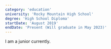 ```yaml
---
category: 'education'
university: 'Rocky Mountain High School'
degree: 'High School Diploma'
startDate: 'August 2019'
endDate: 'Present (Will graduate in May 2023)'
---
```


I am a junior currently.
